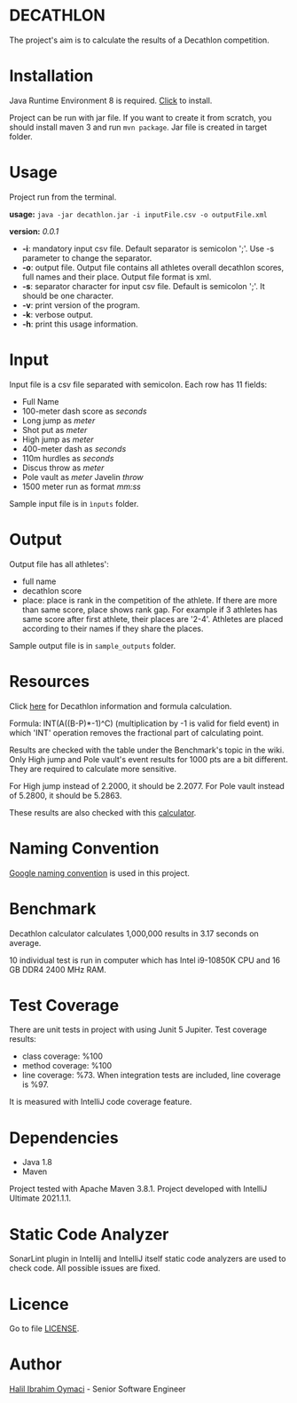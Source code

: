 # DECATHLON

The project's aim is to calculate the results of a Decathlon competition.

# Installation

Java Runtime Environment 8 is required. [Click](https://www.oracle.com/java/technologies/downloads/) to install.

Project can be run with jar file. If you want to create it from scratch, you should install maven 3 and
run `mvn package`. Jar file is created in target folder.

# Usage

Project run from the terminal.

**usage:** `java -jar decathlon.jar -i inputFile.csv -o outputFile.xml`

**version:** _0.0.1_

* **-i**: mandatory input csv file. Default separator is semicolon ';'. Use -s parameter to change the
  separator.
* **-o**: output file. Output file contains all athletes overall decathlon scores, full names and their place. Output
  file format is xml.
* **-s**: separator character for input csv file. Default is semicolon ';'. It should be one character.
* **-v**: print version of the program.
* **-k**: verbose output.
* **-h**: print this usage information.

# Input

Input file is a csv file separated with semicolon. Each row has 11 fields:

- Full Name
- 100-meter dash score as _seconds_
- Long jump as _meter_
- Shot put as _meter_
- High jump as _meter_
- 400-meter dash as _seconds_
- 110m hurdles as _seconds_
- Discus throw as _meter_
- Pole vault as _meter_
  Javelin _throw_
- 1500 meter run as format _mm:ss_

Sample input file is in `ìnputs` folder.

# Output

Output file has all athletes':

- full name
- decathlon score
- place: place is rank in the competition of the athlete. If there are more than same score, place shows rank gap. For
  example if 3 athletes has same score after first athlete, their places are '2-4'. Athletes are placed according to
  their names if they share the places.

Sample output file is in `sample_outputs` folder.

# Resources

Click [here](https://en.wikipedia.org/wiki/Decathlon) for Decathlon information and formula calculation.

Formula: INT(A((B-P)*-1)^C) (multiplication by -1 is valid for field event) in which 'INT' operation removes the
fractional part of
calculating point.

Results are checked with the table under the Benchmark's topic in the wiki.
Only High jump and Pole vault's event results for 1000 pts are a bit different. They are required to calculate more
sensitive.

For High jump instead of 2.2000, it should be 2.2077. For Pole vault instead of 5.2800, it should be 5.2863.

These results are also checked with this [calculator](https://www.sportcalculators.com/decathlon-calculator).

# Naming Convention

[Google naming convention](https://google.github.io/styleguide/javaguide.html) is used in this project.

# Benchmark

Decathlon calculator calculates 1,000,000 results in 3.17 seconds on average.

10 individual test is run in computer which has Intel i9-10850K CPU and 16 GB DDR4 2400 MHz RAM.

# Test Coverage

There are unit tests in project with using Junit 5 Jupiter. Test coverage results:

* class coverage: %100
* method coverage: %100
* line coverage: %73. When integration tests are included, line coverage is %97.

It is measured with IntelliJ code coverage feature.

# Dependencies

- Java 1.8
- Maven

Project tested with Apache Maven 3.8.1.
Project developed with IntelliJ Ultimate 2021.1.1.

# Static Code Analyzer

SonarLint plugin in Intellij and IntelliJ itself static code analyzers are used to check code. All possible issues are
fixed.

# Licence

Go to file [LICENSE](LICENSE).

# Author

[Halil Ibrahim Oymaci](mailto:hioymaci@gmail.com) - Senior Software Engineer
